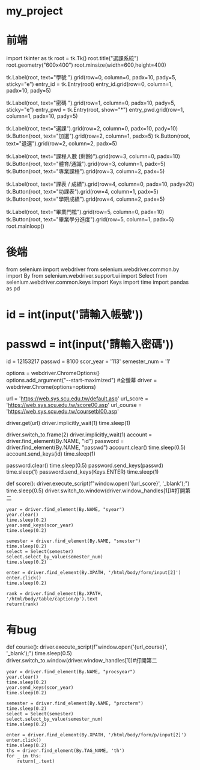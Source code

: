 # my_project
# 前端

import tkinter as tk
root = tk.Tk()
root.title("選課系統")
root.geometry("600x400")
root.minsize(width=600,height=400) 

tk.Label(root, text="學號 ").grid(row=0, column=0, padx=10, pady=5, sticky="e")
entry_id = tk.Entry(root)
entry_id.grid(row=0, column=1, padx=10, pady=5)

tk.Label(root, text="密碼 ").grid(row=1, column=0, padx=10, pady=5, sticky="e")
entry_pwd = tk.Entry(root, show="*")
entry_pwd.grid(row=1, column=1, padx=10, pady=5)

tk.Label(root, text="選課").grid(row=2, column=0, padx=10, pady=10)
tk.Button(root, text="加選").grid(row=2, column=1, padx=5)
tk.Button(root, text="退選").grid(row=2, column=2, padx=5)

tk.Label(root, text="課程人數 (剩餘)").grid(row=3, column=0, padx=10)
tk.Button(root, text="體育/通識").grid(row=3, column=1, padx=5)
tk.Button(root, text="專業課程").grid(row=3, column=2, padx=5)

tk.Label(root, text="課表 / 成績").grid(row=4, column=0, padx=10, pady=20)
tk.Button(root, text="功課表").grid(row=4, column=1, padx=5)
tk.Button(root, text="學期成績").grid(row=4, column=2, padx=5)

tk.Label(root, text="畢業門檻").grid(row=5, column=0, padx=10)
tk.Button(root, text="畢業學分進度").grid(row=5, column=1, padx=5)
root.mainloop()


# 後端
from selenium import webdriver
from selenium.webdriver.common.by import By
from selenium.webdriver.support.ui import Select
from selenium.webdriver.common.keys import Keys
import time
import pandas as pd

# id = int(input('請輸入帳號'))
# passwd = int(input('請輸入密碼'))

id = 12153217
passwd = 8100
scor_year = '113'
semester_num = '1'

options = webdriver.ChromeOptions()  
options.add_argument("--start-maximized") #全螢幕
driver = webdriver.Chrome(options=options)

url = 'https://web.sys.scu.edu.tw/default.asp'
url_score = 'https://web.sys.scu.edu.tw/score00.asp'
url_course = 'https://web.sys.scu.edu.tw/coursetbl00.asp'

driver.get(url)
driver.implicitly_wait(1)
time.sleep(1)

driver.switch_to.frame(2)
driver.implicitly_wait(1)
account = driver.find_element(By.NAME, "id")
password = driver.find_element(By.NAME, "passwd")
account.clear()
time.sleep(0.5)
account.send_keys(id)
time.sleep(1)

password.clear()
time.sleep(0.5)
password.send_keys(passwd)
time.sleep(1)
password.send_keys(Keys.ENTER)
time.sleep(1)

def score():
    driver.execute_script(f"window.open('{url_score}', '_blank');")
    time.sleep(0.5)
    driver.switch_to.window(driver.window_handles[1])#打開第二

    year = driver.find_element(By.NAME, "syear")
    year.clear()
    time.sleep(0.2)
    year.send_keys(scor_year)
    time.sleep(0.2)

    semester = driver.find_element(By.NAME, "smester")
    time.sleep(0.2)
    select = Select(semester)
    select.select_by_value(semester_num)
    time.sleep(0.2)

    enter = driver.find_element(By.XPATH, '/html/body/form/input[2]')
    enter.click()
    time.sleep(0.2)

    rank = driver.find_element(By.XPATH, '/html/body/table/caption/p').text
    return(rank)

# 有bug
def course():
    driver.execute_script(f"window.open('{url_course}', '_blank');")
    time.sleep(0.5)
    driver.switch_to.window(driver.window_handles[1])#打開第二

    year = driver.find_element(By.NAME, "procsyear")
    year.clear()
    time.sleep(0.2)
    year.send_keys(scor_year)
    time.sleep(0.2)

    semester = driver.find_element(By.NAME, "procterm")
    time.sleep(0.2)
    select = Select(semester)
    select.select_by_value(semester_num)
    time.sleep(0.2)

    enter = driver.find_element(By.XPATH, '/html/body/form/p/input[2]')
    enter.click()
    time.sleep(0.2)
    ths = driver.find_element(By.TAG_NAME, 'th')
    for _ in ths:
        return(_.text)
